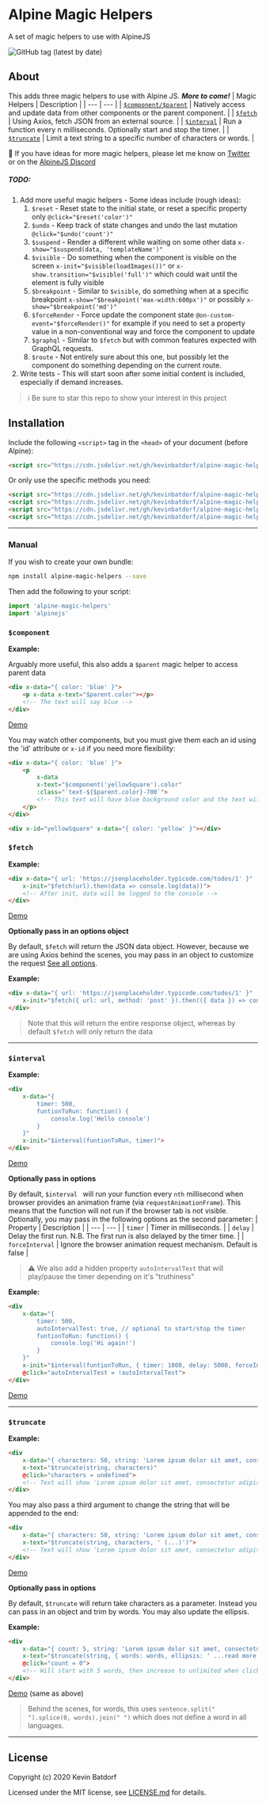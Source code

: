 # Alpine Magic Helpers
A set of magic helpers to use with AlpineJS

![GitHub tag (latest by date)](https://img.shields.io/github/v/tag/alpine-collective/alpine-magic-helpers?label=version&style=flat-square)

## About

This adds three magic helpers to use with Alpine JS. ***More to come!***
| Magic Helpers | Description |
| --- | --- |
| [`$component/$parent`](#component) | Natively access and update data from other components or the parent component. |
| [`$fetch`](#fetch) | Using Axios, fetch JSON from an external source.  |
| [`$interval`](#interval) | Run a function every n milliseconds. Optionally start and stop the timer. |
| [`$truncate`](#truncate) |  Limit a text string to a specific number of characters or words. |

🚀 If you have ideas for more magic helpers, please let me know on [Twitter](https://twitter.com/kevinbatdorf) or on the [AlpineJS Discord](https://discord.gg/snmCYk3)
##### TODO:
1. Add more useful magic helpers - Some ideas include (rough ideas):
    1. `$reset` - Reset state to the initial state, or reset a specific property only `@click="$reset('color')"`
    1. `$undo` - Keep track of state changes and undo the last mutation `@click="$undo('count')"`
    1. `$suspend` - Render a different while waiting on some other data `x-show="$suspend(data, 'templateName')"`
    1. `$visible` - Do something when the component is visible on the screen `x-init="$visible(loadImages())"` or `x-show.transition="$visible('full')"` which could wait until the element is fully visible
    1. `$breakpoint` - Similar to `$visible`, do something when at a specific breakpoint `x-show="$breakpoint('max-width:600px')"` or possibly `x-show="$breakpoint('md')"`
    1. `$forceRender` - Force update the component state `@on-custom-event="$forceRender()"` for example if you need to set a property value in a non-conventional way and force the component to update
    1. `$graphql` - Similar to `$fetch` but with common features expected with GraphQL requests.
    1. `$route` - Not entirely sure about this one, but possibly let the component do something depending on the current route.
1. Write tests - This will start soon after some initial content is included, especially if demand increases.

> ℹ Be sure to star this repo to show your interest in this project


## Installation

Include the following `<script>` tag in the `<head>` of your document (before Alpine):

```html
<script src="https://cdn.jsdelivr.net/gh/kevinbatdorf/alpine-magic-helpers@0.3.x/dist/index.js"></script>
```

Or only use the specific methods you need:

```html
<script src="https://cdn.jsdelivr.net/gh/kevinbatdorf/alpine-magic-helpers@0.3.x/dist/fetch.js"></script>
<script src="https://cdn.jsdelivr.net/gh/kevinbatdorf/alpine-magic-helpers@0.3.x/dist/interval.js"></script>
<script src="https://cdn.jsdelivr.net/gh/kevinbatdorf/alpine-magic-helpers@0.3.x/dist/component.js"></script>
<script src="https://cdn.jsdelivr.net/gh/kevinbatdorf/alpine-magic-helpers@0.3.x/dist/truncate.js"></script>
```

---

### Manual

If you wish to create your own bundle:

```bash
npm install alpine-magic-helpers --save
```

Then add the following to your script:

```javascript
import 'alpine-magic-helpers'
import 'alpinejs'
```


### `$component`
**Example:**

Arguably more useful, this also adds a `$parent` magic helper to access parent data
```html
<div x-data="{ color: 'blue' }">
    <p x-data x-text="$parent.color"></p>
    <!-- The text will say blue -->
</div>
```
[Demo](https://codepen.io/KevinBatdorf/pen/XWdjWrr)

You may watch other components, but you must give them each an id using the 'id' attribute or `x-id` if you need more flexibility:
```html
<div x-data="{ color: 'blue' }">
    <p
        x-data
        x-text="$component('yellowSquare').color"
        :class="`text-${$parent.color}-700`">
        <!-- This text will have blue background color and the text will say yellow -->
    </p>
</div>

<div x-id="yellowSquare" x-data="{ color: 'yellow' }"></div>
```


### `$fetch`
**Example:**
```html
<div x-data="{ url: 'https://jsonplaceholder.typicode.com/todos/1' }"
    x-init="$fetch(url).then(data => console.log(data))">
    <!-- After init, data will be logged to the console -->
</div>
```
[Demo](https://codepen.io/KevinBatdorf/pen/poyyXKj)

**Optionally pass in an options object**

By default, `$fetch` will return the JSON data object. However, because we are using Axios behind the scenes, you may pass in an object to customize the request [See all options](https://github.com/axios/axios).

**Example:**

```html
<div x-data="{ url: 'https://jsonplaceholder.typicode.com/todos/1' }"
    x-init="$fetch({ url: url, method: 'post' }).then(({ data }) => console.log(data))">
</div>
```
> Note that this will return the entire response object, whereas by default `$fetch` will only return the data

---

### `$interval`
**Example:**
```html
<div
    x-data="{
        timer: 500,
        funtionToRun: function() {
            console.log('Hello console')
        }
    }"
    x-init="$interval(funtionToRun, timer)">
</div>
```
[Demo](https://codepen.io/KevinBatdorf/pen/xxVVoaX?editors=1010)

**Optionally pass in options**

By default, `$interval ` will run your function every `nth` millisecond when browser provides an animation frame (via `requestAnimationFrame`). This means that the function will not run if the browser tab is not visible. Optionally, you may pass in the following options as the second parameter:
| Property | Description |
| --- | --- |
| `timer` | Timer in milliseconds.  |
| `delay` | Delay the first run. N.B. The first run is also delayed by the timer time. |
| `forceInterval` |  Ignore the browser animation request mechanism. Default is false |

> ⚠️ We also add a hidden property `autoIntervalTest` that will play/pause the timer depending on it's "truthiness"

**Example:**

```html
<div
    x-data="{
        timer: 500,
        autoIntervalTest: true, // optional to start/stop the timer
        funtionToRun: function() {
            console.log('Hi again!')
        }
    }"
    x-init="$interval(funtionToRun, { timer: 1000, delay: 5000, forceInterval: true })"
    @click="autoIntervalTest = !autoIntervalTest">
</div>
```
[Demo](https://codepen.io/KevinBatdorf/pen/poyyXQy?editors=1010)

---

### `$truncate`
**Example:**
```html
<div
    x-data="{ characters: 50, string: 'Lorem ipsum dolor sit amet, consectetur adipiscing elit, sed do eiusmod tempor incididunt ut labore et dolore magna aliqua. Ut enim ad minim veniam, quis nostrud exercitation ullamco laboris nisi ut aliquip ex ea commodo consequat. Duis aute irure dolor in reprehenderit in voluptate velit esse cillum dolore eu fugiat nulla pariatur. Excepteur sint occaecat cupidatat non proident, sunt in culpa qui officia deserunt mollit anim id est laborum.'}"
    x-text="$truncate(string, characters)"
    @click="characters = undefined">
    <!-- Text will show 'Lorem ipsum dolor sit amet, consectetur adipiscing…' and will reveal all when clicked-->
</div>
```
You may also pass a third argument to change the string that will be appended to the end:
```html
<div
    x-data="{ characters: 50, string: 'Lorem ipsum dolor sit amet, consectetur adipiscing elit, sed do eiusmod tempor incididunt ut labore et dolore magna aliqua. Ut enim ad minim veniam, quis nostrud exercitation ullamco laboris nisi ut aliquip ex ea commodo consequat. Duis aute irure dolor in reprehenderit in voluptate velit esse cillum dolore eu fugiat nulla pariatur. Excepteur sint occaecat cupidatat non proident, sunt in culpa qui officia deserunt mollit anim id est laborum.'}"
    x-text="$truncate(string, characters, ' (...)')">
    <!-- Text will show 'Lorem ipsum dolor sit amet, consectetur adipiscing (...)' -->
</div>
```
[Demo](https://codepen.io/KevinBatdorf/pen/BaKKgGg?editors=1000)

**Optionally pass in options**

By default, `$truncate` will return take characters as a parameter. Instead you can pass in an object and trim by words. You may also update the ellipsis.

**Example:**

```html
<div
    x-data="{ count: 5, string: 'Lorem ipsum dolor sit amet, consectetur adipiscing elit, sed do eiusmod tempor incididunt ut labore et dolore magna aliqua. Ut enim ad minim veniam, quis nostrud exercitation ullamco laboris nisi ut aliquip ex ea commodo consequat. Duis aute irure dolor in reprehenderit in voluptate velit esse cillum dolore eu fugiat nulla pariatur. Excepteur sint occaecat cupidatat non proident, sunt in culpa qui officia deserunt mollit anim id est laborum.'}"
    x-text="$truncate(string, { words: words, ellipsis: ' ...read more' })"
    @click="count = 0">
    <!-- Will start with 5 words, then increase to unlimited when clicked -->
</div>
```
[Demo](https://codepen.io/KevinBatdorf/pen/BaKKgGg?editors=1000) (same as above)
> Behind the scenes, for words, this uses `sentence.split(" ").splice(0, words).join(" ")` which does not define a word in all languages. 

---

## License

Copyright (c) 2020 Kevin Batdorf

Licensed under the MIT license, see [LICENSE.md](LICENSE.md) for details.

